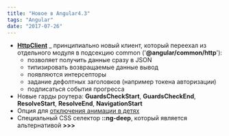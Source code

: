 ```yaml
---
title: "Новое в Angular4.3"
tags: "Angular"
date: "2017-07-26"
---
```


- **[HttpClient](https://angular.io/guide/http)** _ принципиально новый клиент, который переехал из отдельного модуля в подсекцию common ('**@angular/common/http**'):
    - позволяет получить данные сразу в JSON
    - типизировать возвращаемые данные вывод
    - появляются интерсепторы
    - задание дефолтных заголовков (например токена авторизации)
    - подписаться события прогресса
- Новые гарды роутера: **GuardsCheckStart**, **GuardsCheckEnd**, **ResolveStart**, **ResolveEnd**, **NavigationStart**
- Опция для [отключения анимации в детях](https://github.com/angular/angular/issues/16483)
- Специальный CSS селектор **::ng-deep**, который является альтернативой **\>>>**
